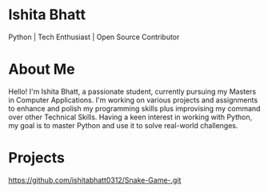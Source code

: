 # Ishita Bhatt
Python | Tech Enthusiast | Open Source Contributor

# About Me

Hello! I'm Ishita Bhatt, a passionate student, currently pursuing my Masters in Computer Applications. I'm working on various projects and assignments to enhance and polish my programming skills plus improvising my command over other Technical Skills. Having a keen interest in working with Python, my goal is to master Python and use it to solve real-world challenges.

# Projects
https://github.com/ishitabhatt0312/Snake-Game-.git
